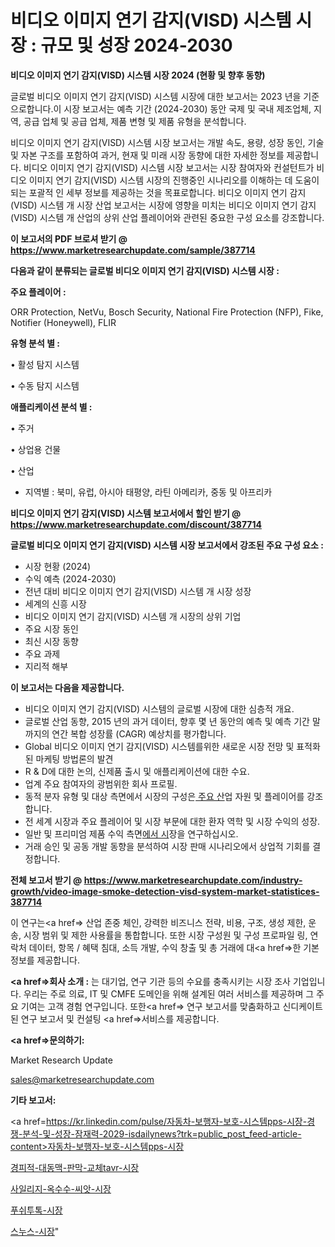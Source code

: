 # 비디오 이미지 연기 감지(VISD) 시스템 시장 : 규모 및 성장 2024-2030

<strong>비디오 이미지 연기 감지(VISD) 시스템 시장 2024 (현황 및 향후 동향)</strong>

글로벌 비디오 이미지 연기 감지(VISD) 시스템 시장에 대한 보고서는 2023 년을 기준으로합니다.이 시장 보고서는 예측 기간 (2024-2030) 동안 국제 및 국내 제조업체, 지역, 공급 업체 및 공급 업체, 제품 변형 및 제품 유형을 분석합니다.

비디오 이미지 연기 감지(VISD) 시스템 시장 보고서는 개발 속도, 용량, 성장 동인, 기술 및 자본 구조를 포함하여 과거, 현재 및 미래 시장 동향에 대한 자세한 정보를 제공합니다. 비디오 이미지 연기 감지(VISD) 시스템 시장 보고서는 시장 참여자와 컨설턴트가 비디오 이미지 연기 감지(VISD) 시스템 시장의 진행중인 시나리오를 이해하는 데 도움이되는 포괄적 인 세부 정보를 제공하는 것을 목표로합니다. 비디오 이미지 연기 감지(VISD) 시스템 개 시장 산업 보고서는 시장에 영향을 미치는 비디오 이미지 연기 감지(VISD) 시스템 개 산업의 상위 산업 플레이어와 관련된 중요한 구성 요소를 강조합니다.



<strong>이 보고서의 PDF 브로셔 받기 @ <a href=https://www.marketresearchupdate.com/sample/387714>https://www.marketresearchupdate.com/sample/387714</a></strong>



<strong>다음과 같이 분류되는 글로벌 비디오 이미지 연기 감지(VISD) 시스템 시장 :</strong>



<strong>주요 플레이어 :</strong>

ORR Protection, NetVu, Bosch Security, National Fire Protection (NFP), Fike, Notifier (Honeywell), FLIR



<strong>유형 분석 별 :</strong>

• 활성 탐지 시스템

• 수동 탐지 시스템



<strong>애플리케이션 분석 별 :</strong>

• 주거

• 상업용 건물

• 산업

<ul>
  <li>지역별 : 북미, 유럽, 아시아 태평양, 라틴 아메리카, 중동 및 아프리카</li>
</ul>


<strong>비디오 이미지 연기 감지(VISD) 시스템 보고서에서 할인 받기 @ <a href=https://www.marketresearchupdate.com/discount/387714>https://www.marketresearchupdate.com/discount/387714</a></strong>



<strong>글로벌 비디오 이미지 연기 감지(VISD) 시스템 시장 보고서에서 강조된 주요 구성 요소 :</strong>
<ul>
  <li>시장 현황 (2024)</li>
  <li>수익 예측 (2024-2030)</li>
  <li>전년 대비 비디오 이미지 연기 감지(VISD) 시스템 개 시장 성장</li>
  <li>세계의 신흥 시장</li>
  <li>비디오 이미지 연기 감지(VISD) 시스템 개 시장의 상위 기업</li>
  <li>주요 시장 동인</li>
  <li>최신 시장 동향</li>
  <li>주요 과제</li>
  <li>지리적 해부</li>
</ul>


<strong>이 보고서는 다음을 제공합니다.</strong>
<ul>
  <li>비디오 이미지 연기 감지(VISD) 시스템의 글로벌 시장에 대한 심층적 개요.</li>
  <li>글로벌 산업 동향, 2015 년의 과거 데이터, 향후 몇 년 동안의 예측 및 예측 기간 말까지의 연간 복합 성장률 (CAGR) 예상치를 평가합니다.</li>
  <li>Global 비디오 이미지 연기 감지(VISD) 시스템를위한 새로운 시장 전망 및 표적화 된 마케팅 방법론의 발견</li>
  <li>R &amp; D에 대한 논의, 신제품 출시 및 애플리케이션에 대한 수요.</li>
  <li>업계 주요 참여자의 광범위한 회사 프로필.</li>
  <li>동적 분자 유형 및 대상 측면에서 시장의 구성은<a href=> 주요 산</a>업 자원 및 플레이어를 강조합니다.</li>
  <li>전 세계 시장과 주요 플레이어 및 시장 부문에 대한 환자 역학 및 시장 수익의 성장.</li>
  <li>일반 및 프리미엄 제품 수익 측면<a href=>에서 시</a>장을 연구하십시오.</li>
  <li>거래 승인 및 공동 개발 동향을 분석하여 시장 판매 시나리오에서 상업적 기회를 결정합니다.</li>
</ul>



<strong>전체 보고서 받기 @ <a href=https://www.marketresearchupdate.com/industry-growth/video-image-smoke-detection-visd-system-market-statistices-387714>https://www.marketresearchupdate.com/industry-growth/video-image-smoke-detection-visd-system-market-statistices-387714</a></strong>

이 연구는<a href=> 산업 존중</a> 체인, 강력한 비즈니스 전략, 비용, 구조, 생성 제한, 운송, 시장 범위 및 제한 사용률을 통합합니다. 또한 시장 구성원 및 구성 프로파일 링, 연락처 데이터, 항목 / 혜택 침대, 소득 개발, 수익 창출 및 총 거래에 대<a href=>한 기본 </a>정보를 제공합니다.



<strong><a href=>회사 소</a>개 :</strong>
는 대기업, 연구 기관 등의 수요를 충족시키는 시장 조사 기업입니다. 우리는 주로 의료, IT 및 CMFE 도메인을 위해 설계된 여러 서비스를 제공하며 그 주요 기여는 고객 경험 연구입니다. 또한<a href=> 연구 보</a>고서를 맞춤화하고 신디케이트 된 연구 보고서 및 컨설팅 <a href=>서비스</a>를 제공합니다.



<strong><a href=>문의하기:</a></strong>

Market Research Update

sales@marketresearchupdate.com



<strong>기타 보고서:</strong>

<a href=https://kr.linkedin.com/pulse/자동차-보행자-보호-시스템pps-시장-경쟁-분석-및-성장-잠재력-2029-isdailynews?trk=public_post_feed-article-content>자동차-보행자-보호-시스템pps-시장</a>

<a href=https://www.linkedin.com/pulse/경피적-대동맥-판막-교체tavr-시장-현재-및-미래-성장-2029-market-matrix-musings-analysis/>경피적-대동맥-판막-교체tavr-시장</a>

<a href=https://www.linkedin.com/pulse/사일리지-옥수수-씨앗-시장-경쟁-분석-및-성장-잠재력-2029-hklvf/>사일리지-옥수수-씨앗-시장</a>

<a href=https://www.linkedin.com/pulse/푸쉬투톡-시장-규모-및-성장-2023-isdailynews-zlbpf/>푸쉬투톡-시장</a>

<a href=https://www.linkedin.com/pulse/스누스-시장-현재-및-미래-성장-2030-consumer-connection-compendium-ana-budyf/>스누스-시장</a>"
